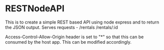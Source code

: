 # RESTNodeAPI
This is to create a simple REST based API using node express and to return the JSON output.
Serves requests -
/rentals
/rentals/:id

Access-Control-Allow-Origin header is set to "*" so that this can be consumed by the host app. This can be modified accordingly.
